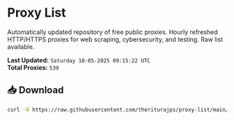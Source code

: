 # Proxy List

Automatically updated repository of free public proxies. Hourly refreshed HTTP/HTTPS proxies for web scraping, cybersecurity, and testing. Raw list available.

**Last Updated:** `Saturday 10-05-2025 09:15:22 UTC`  
**Total Proxies:** `539`

## 📥 Download
```bash
curl -O https://raw.githubusercontent.com/theriturajps/proxy-list/main/proxies.txt
